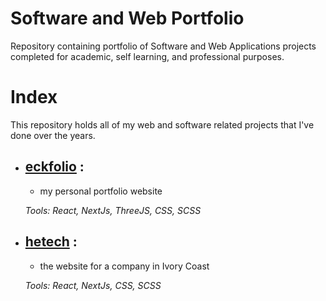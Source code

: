 # Software and Web Portfolio
 Repository containing portfolio of Software and Web Applications projects completed for academic, self learning, and professional purposes. 
# Index
This repository holds all of my web and software related projects that I've done over the years.

  - ## [eckfolio](https://eceka.dev/) :
     -  my personal portfolio website 
  
    _Tools: React, NextJs, ThreeJS, CSS, SCSS_
    
 
  - ## [hetech](https://hetechnologies.ci/) :
     -  the website for a company in Ivory Coast
  
    _Tools: React, NextJs, CSS, SCSS_
